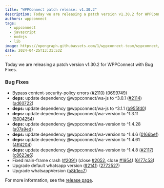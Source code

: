 ```yaml
---
title: "WPPConnect patch release: v1.30.2"
description: Today we are releasing a patch version v1.30.2 for WPPConnect with Bug Fixes.
authors: wppconnect
tags:
  - wppconnect
  - javascript
  - nodejs
  - lib
image: https://opengraph.githubassets.com/1/wppconnect-team/wppconnect/releases/tag/v1.30.2
date: 2024-04-25T13:31:53Z
---
```


Today we are releasing a patch version v1.30.2 for WPPConnect with Bug Fixes.

<!--truncate-->

### Bug Fixes

* Bypass content-security-policy errors ([#2110](https://github.com/wppconnect-team/wppconnect/issues/2110)) ([0699749](https://github.com/wppconnect-team/wppconnect/commit/069974927cffed19022140d12ad63472cd9c2031))
* **deps:** update dependency @wppconnect/wa-js to ^3.0.1 ([#2114](https://github.com/wppconnect-team/wppconnect/issues/2114)) ([ad60722](https://github.com/wppconnect-team/wppconnect/commit/ad6072291366e9b06b26b6527bb60d7e315984b2))
* **deps:** update dependency @wppconnect/wa-js to ^3.1.1 ([b955fd0](https://github.com/wppconnect-team/wppconnect/commit/b955fd068ca5411e344c1e9136ef37f58ef4f52e))
* **deps:** update dependency @wppconnect/wa-version to ^1.3.11 ([5004254](https://github.com/wppconnect-team/wppconnect/commit/5004254c32ddeb204d5ca483a871fbaea5c192ea))
* **deps:** update dependency @wppconnect/wa-version to ^1.4.28 ([a07a9ed](https://github.com/wppconnect-team/wppconnect/commit/a07a9ed47e30b40e0eb32b54ee72d789bd8d42b8))
* **deps:** update dependency @wppconnect/wa-version to ^1.4.6 ([0166bef](https://github.com/wppconnect-team/wppconnect/commit/0166bef24aaa99e432a6bee767a06907be5825c0))
* **deps:** update dependency @wppconnect/wa-version to ^1.4.61 ([4ff4204](https://github.com/wppconnect-team/wppconnect/commit/4ff4204c1c83bb27b79f6ee46ca8efaefe12a422))
* **deps:** update dependency @wppconnect/wa-version to ^1.4.8 ([#2117](https://github.com/wppconnect-team/wppconnect/issues/2117)) ([c8623e6](https://github.com/wppconnect-team/wppconnect/commit/c8623e6e518d07a46d445cd78f3766ffcad4f52c))
* Fixed main-frame crash ([#2091](https://github.com/wppconnect-team/wppconnect/issues/2091)) (close [#2052](https://github.com/wppconnect-team/wppconnect/issues/2052), close [#1954](https://github.com/wppconnect-team/wppconnect/issues/1954)) ([6177c53](https://github.com/wppconnect-team/wppconnect/commit/6177c53061ab89c8b0b8debfefa8a09c4ffefee6))
* Upgrade default whatsapp version ([#2141](https://github.com/wppconnect-team/wppconnect/issues/2141)) ([2772527](https://github.com/wppconnect-team/wppconnect/commit/277252730512f1f59130e27a55b7645bdc67b737))
* Upgrade whatsappVersion ([b8b1ec7](https://github.com/wppconnect-team/wppconnect/commit/b8b1ec75e5b2926e96fe83f21921f49824eea9cc))

For more information, see the [release page](https://github.com/wppconnect-team/wppconnect/releases/tag/v1.30.2).